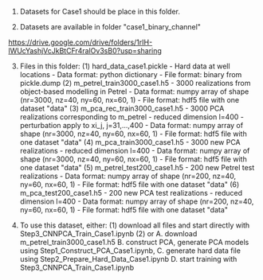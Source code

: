 1. Datasets for Case1 should be place in this folder.

2. Datasets are available in folder "case1_binary_channel"

https://drive.google.com/drive/folders/1rIH-lWUcYashjVcJkBtCFr4ralOv3sB0?usp=sharing

3. Files in this folder:
    (1) hard_data_case1.pickle
        - Hard data at well locations
        - Data format: python dictionary
        - File format: binary from pickle.dump
    (2) m_petrel_train3000_case1.h5
        - 3000 realizations from object-based modelling in Petrel
        - Data format: numpy array of shape (nr=3000, nz=40, ny=60, nx=60, 1)
        - File format: hdf5 file with one dataset "data"
    (3) m_pca_rec_train3000_case1.h5
        - 3000 PCA realizations corresponding to m_petrel
        - reduced dimension l=400
        - perturbation apply to xi_j, j=31,...,400
        - Data format: numpy array of shape (nr=3000, nz=40, ny=60, nx=60, 1)
        - File format: hdf5 file with one dataset "data"
    (4) m_pca_train3000_case1.h5
        - 3000 new PCA realizations 
        - reduced dimension l=400
        - Data format: numpy array of shape (nr=3000, nz=40, ny=60, nx=60, 1)
        - File format: hdf5 file with one dataset "data"
    (5) m_petrel_test200_case1.h5
        - 200 new Petrel test realizations 
        - Data format: numpy array of shape (nr=200, nz=40, ny=60, nx=60, 1)
        - File format: hdf5 file with one dataset "data"
    (6) m_pca_test200_case1.h5
        - 200 new PCA test realizations 
        - reduced dimension l=400
        - Data format: numpy array of shape (nr=200, nz=40, ny=60, nx=60, 1)
        - File format: hdf5 file with one dataset "data"
       
4. To use this dataset, either:
    (1) download all files and start directly with Step3_CNNPCA_Train_Case1.ipynb
    (2) or 
        A. download m_petrel_train3000_case1.h5 
        B. construct PCA, generate PCA models using Step1_Construct_PCA_Case1.ipynb, 
        C. generate hard data file using Step2_Prepare_Hard_Data_Case1.ipynb
        D. start training with Step3_CNNPCA_Train_Case1.ipynb
    

